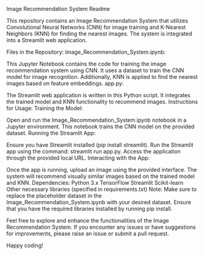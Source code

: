 Image Recommendation System Readme

This repository contains an Image Recommendation System that utilizes Convolutional Neural Networks (CNN) for image training and K-Nearest Neighbors (KNN) for finding the nearest images. The system is integrated into a Streamlit web application.

Files in the Repository:
Image_Recommendation_System.ipynb:

This Jupyter Notebook contains the code for training the image recommendation system using CNN.
It uses a dataset to train the CNN model for image recognition.
Additionally, KNN is applied to find the nearest images based on feature embeddings.
app.py:

The Streamlit web application is written in this Python script.
It integrates the trained model and KNN functionality to recommend images.
Instructions for Usage:
Training the Model:

Open and run the Image_Recommendation_System.ipynb notebook in a Jupyter environment.
This notebook trains the CNN model on the provided dataset.
Running the Streamlit App:

Ensure you have Streamlit installed (pip install streamlit).
Run the Streamlit app using the command: streamlit run app.py.
Access the application through the provided local URL.
Interacting with the App:

Once the app is running, upload an image using the provided interface.
The system will recommend visually similar images based on the trained model and KNN.
Dependencies:
Python 3.x
TensorFlow
Streamlit
Scikit-learn
Other necessary libraries (specified in requirements.txt)
Note:
Make sure to replace the placeholder dataset in the Image_Recommendation_System.ipynb with your desired dataset.
Ensure that you have the required libraries installed by running pip install.

Feel free to explore and enhance the functionalities of the Image Recommendation System. If you encounter any issues or have suggestions for improvements, please raise an issue or submit a pull request.

Happy coding!





